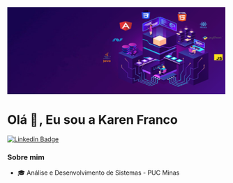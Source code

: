 
 <img src="https://raw.githubusercontent.com/Karenfranco23/Karenfranco23/main/Blue%20Illustration%20Startup%20Pricing%20Plan%20Presentation%20.png" style="width:500px;height:200px">
 
 # Olá 👋 , Eu sou a Karen Franco

[![Linkedin Badge](https://img.shields.io/badge/-LinkedIn-blue?style=flat-square&logo=Linkedin&logoColor=white&link=https://www.linkedin.com/in/karen-franco-bba406167/)](https://www.linkedin.com/in/karen-franco-bba406167/)


### Sobre mim
 

- 🎓 Análise e Desenvolvimento de Sistemas - PUC Minas

